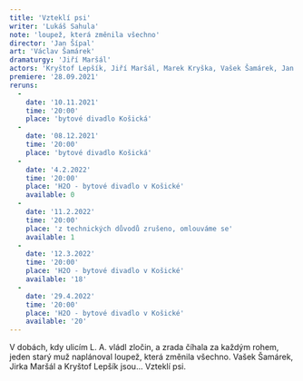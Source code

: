 ```yaml
---
title: 'Vzteklí psi'
writer: 'Lukáš Sahula'
note: 'loupež, která změnila všechno'
director: 'Jan Šípal'
art: 'Václav Šamárek'
dramaturgy: 'Jiří Maršál'
actors: 'Kryštof Lepšík, Jiří Maršál, Marek Kryška, Vašek Šamárek, Jan Šípal, Jan Hausenblas, Cyril Janeček a Lukáš Sahula'
premiere: '28.09.2021'
reruns:
  -
    date: '10.11.2021'
    time: '20:00'
    place: 'bytové divadlo Košická'
  - 
    date: '08.12.2021'
    time: '20:00'
    place: 'bytové divadlo Košická'
  -  
    date: '4.2.2022'
    time: '20:00'
    place: 'H2O - bytové divadlo v Košické'
    available: 0
  -  
    date: '11.2.2022'
    time: '20:00'
    place: 'z technických důvodů zrušeno, omlouváme se'
    available: 1
  -  
    date: '12.3.2022'
    time: '20:00'
    place: 'H2O - bytové divadlo v Košické'
    available: '18'
  -  
    date: '29.4.2022'
    time: '20:00'
    place: 'H2O - bytové divadlo v Košické'
    available: '20'
---
```

V dobách, kdy ulicím L. A. vládl zločin, a zrada číhala za každým rohem, jeden starý muž naplánoval loupež, která změnila všechno. Vašek Šamárek, Jirka Maršál a Kryštof Lepšík jsou... Vzteklí psi.
